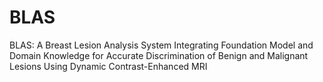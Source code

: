 # BLAS
BLAS: A Breast Lesion Analysis System Integrating Foundation Model and Domain Knowledge for Accurate Discrimination of Benign and Malignant Lesions Using Dynamic Contrast-Enhanced MRI
